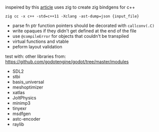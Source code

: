 inspeired by this [article](https://floooh.github.io/2020/08/23/sokol-bindgen.html) uses zig to create zig bindgens for c++

`zig cc -x c++ -std=c++11 -Xclang -ast-dump=json {input_file}`

- parse fn ptr function pointers should be decorated with `callconv(.C)`
- write opaques if they didn't get defined at the end of the file
- use `@compileError` for objects that couldn't be transpiled
- virtual functions and vtable
- peform layout validation

test with: other libraries from: https://github.com/godotengine/godot/tree/master/modules
- SDL2
- stbi
- basis_universal
- meshoptimizer
- xatlas
- JoltPhysics
- minimp3
- tinyexr
- msdfgen
- astc-encoder
- raylib
